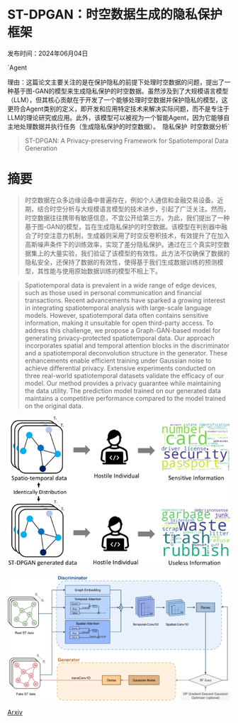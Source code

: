 # ST-DPGAN：时空数据生成的隐私保护框架

发布时间：2024年06月04日

`Agent

理由：这篇论文主要关注的是在保护隐私的前提下处理时空数据的问题，提出了一种基于图-GAN的模型来生成隐私保护的时空数据。虽然涉及到了大规模语言模型（LLM），但其核心贡献在于开发了一个能够处理时空数据并保护隐私的模型，这更符合Agent类别的定义，即开发和应用特定技术来解决实际问题，而不是专注于LLM的理论研究或应用。此外，该模型可以被视为一个智能Agent，因为它能够自主地处理数据并执行任务（生成隐私保护的时空数据）。` `隐私保护` `时空数据分析`

> ST-DPGAN: A Privacy-preserving Framework for Spatiotemporal Data Generation

# 摘要

> 时空数据在众多边缘设备中普遍存在，例如个人通信和金融交易设备。近期，结合时空分析与大规模语言模型的技术进步，引起了广泛关注。然而，时空数据往往携带有敏感信息，不宜公开给第三方。为此，我们提出了一种基于图-GAN的模型，旨在生成隐私保护的时空数据。该模型在判别器中融合了时空注意力机制，生成器则采用了时空反卷积技术，有效提升了在加入高斯噪声条件下的训练效率，实现了差分隐私保护。通过在三个真实时空数据集上的大量实验，我们验证了该模型的有效性。此方法不仅确保了数据的隐私安全，还保持了数据的有效性，使得基于我们生成数据训练的预测模型，其性能与使用原始数据训练的模型不相上下。

> Spatiotemporal data is prevalent in a wide range of edge devices, such as those used in personal communication and financial transactions. Recent advancements have sparked a growing interest in integrating spatiotemporal analysis with large-scale language models. However, spatiotemporal data often contains sensitive information, making it unsuitable for open third-party access. To address this challenge, we propose a Graph-GAN-based model for generating privacy-protected spatiotemporal data. Our approach incorporates spatial and temporal attention blocks in the discriminator and a spatiotemporal deconvolution structure in the generator. These enhancements enable efficient training under Gaussian noise to achieve differential privacy. Extensive experiments conducted on three real-world spatiotemporal datasets validate the efficacy of our model. Our method provides a privacy guarantee while maintaining the data utility. The prediction model trained on our generated data maintains a competitive performance compared to the model trained on the original data.

![ST-DPGAN：时空数据生成的隐私保护框架](../../../paper_images/2406.03404/x1.png)

![ST-DPGAN：时空数据生成的隐私保护框架](../../../paper_images/2406.03404/x2.png)

[Arxiv](https://arxiv.org/abs/2406.03404)